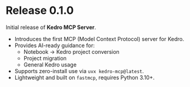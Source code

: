 # Release 0.1.0

Initial release of **Kedro MCP Server**.

- Introduces the first MCP (Model Context Protocol) server for Kedro.  
- Provides AI-ready guidance for:  
  - Notebook → Kedro project conversion  
  - Project migration  
  - General Kedro usage  
- Supports zero-install use via `uvx kedro-mcp@latest`.  
- Lightweight and built on `fastmcp`, requires Python 3.10+.